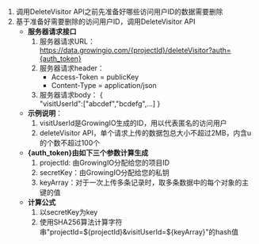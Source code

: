 1. 调用DeleteVisitor API之前先准备好哪些访问用户ID的数据需要删除
2. 基于准备好需要删除的访问用户ID，调用DeleteVisitor API 
    - **服务器请求接口**
      1. 服务器请求URL：https://data.growingio.com/{projectId}/deleteVisitor?auth={auth_token}
      2. 服务器请求header：
          - Access-Token = publicKey
          - Content-Type = application/json
      3.  服务器请求body：
{  
    "visitUserId":["abcdef","bcdefg",...]
}
    - **示例说明**：
      1. visitUserId是GrowingIO生成的ID，用以代表匿名的访问用户
      2. deleteVisitor API，单个请求上传的数据包总大小不超过2MB，内含u的个数不超过100个
    - **{auth_token}由如下三个参数计算生成**
      1. projectId: 由GrowingIO分配给您的项目ID
      2. secretKey：由GrowingIO分配给您的私钥
      3. keyArray：对于一次上传多条记录时，取多条数据中的每个对象的主键的值
    - **计算公式**
      1. 以secretKey为key
      2. 使用SHA256算法计算字符串"projectId=${projectId}&visitUserId=${keyArray}"的hash值
